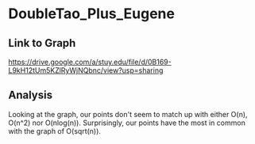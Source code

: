 # DoubleTao_Plus_Eugene

## Link to Graph

https://drive.google.com/a/stuy.edu/file/d/0B169-L9kH12tUm5KZlRyWjNQbnc/view?usp=sharing

## Analysis

Looking at the graph, our points don't seem to match up with either O(n), O(n^2) nor O(nlog(n)). Surprisingly, our points have the most in common with the graph of O(sqrt(n)).